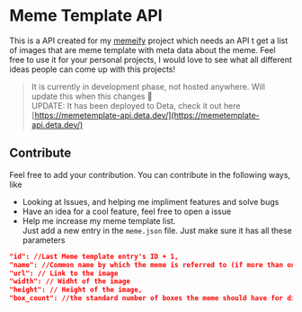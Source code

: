 # Meme Template API

This is a API created for my [memeify](https://github.com/jai-dewani/memeify) project which needs an API t get a list of images that are meme template with meta data about the meme. Feel free to use it for your personal projects, I would love to see what all different ideas people can come up with this projects! 

> It is currently in development phase, not hosted anywhere. Will update this when this changes 🤞  
UPDATE: It has been deployed to Deta, check it out here [https://memetemplate-api.deta.dev/](https://memetemplate-api.deta.dev/)

## Contribute 

Feel free to add your contribution. You can contribute in the following ways, like 

- Looking at Issues, and helping me impliment features and solve bugs 
- Have an idea for a cool feature, feel free to open a issue
- Help me increase my meme template list.  
Just add a new entry in the `meme.json` file. Just make sure it has all these parameters
```json 
"id": //Last Meme template entry's ID + 1,
"name": //Common name by which the meme is referred to (if more than one, seprate them using comma),
"url": // Link to the image
"width": // Widht of the image 
"height": // Height of the image,
"box_count": //the standard number of boxes the meme should have for dialogues
```

